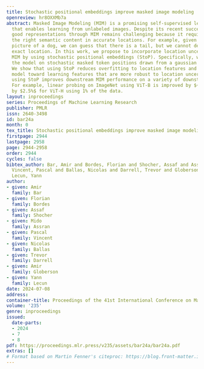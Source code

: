 ```yaml
---
title: Stochastic positional embeddings improve masked image modeling
openreview: hr8OXXMb7a
abstract: Masked Image Modeling (MIM) is a promising self-supervised learning approach
  that enables learning from unlabeled images. Despite its recent success, learning
  good representations through MIM remains challenging because it requires predicting
  the right semantic content in accurate locations. For example, given an incomplete
  picture of a dog, we can guess that there is a tail, but we cannot determine its
  exact location. In this work, we propose to incorporate location uncertainty to
  MIM by using stochastic positional embeddings (StoP). Specifically, we condition
  the model on stochastic masked token positions drawn from a gaussian distribution.
  We show that using StoP reduces overfitting to location features and guides the
  model toward learning features that are more robust to location uncertainties. Quantitatively,
  using StoP improves downstream MIM performance on a variety of downstream tasks.
  For example, linear probing on ImageNet using ViT-B is improved by $+1.7%$, and
  by $2.5%$ for ViT-H using 1% of the data.
layout: inproceedings
series: Proceedings of Machine Learning Research
publisher: PMLR
issn: 2640-3498
id: bar24a
month: 0
tex_title: Stochastic positional embeddings improve masked image modeling
firstpage: 2944
lastpage: 2958
page: 2944-2958
order: 2944
cycles: false
bibtex_author: Bar, Amir and Bordes, Florian and Shocher, Assaf and Assran, Mido and
  Vincent, Pascal and Ballas, Nicolas and Darrell, Trevor and Globerson, Amir and
  Lecun, Yann
author:
- given: Amir
  family: Bar
- given: Florian
  family: Bordes
- given: Assaf
  family: Shocher
- given: Mido
  family: Assran
- given: Pascal
  family: Vincent
- given: Nicolas
  family: Ballas
- given: Trevor
  family: Darrell
- given: Amir
  family: Globerson
- given: Yann
  family: Lecun
date: 2024-07-08
address:
container-title: Proceedings of the 41st International Conference on Machine Learning
volume: '235'
genre: inproceedings
issued:
  date-parts:
  - 2024
  - 7
  - 8
pdf: https://proceedings.mlr.press/v235/assets/bar24a/bar24a.pdf
extras: []
# Format based on Martin Fenner's citeproc: https://blog.front-matter.io/posts/citeproc-yaml-for-bibliographies/
---
```

